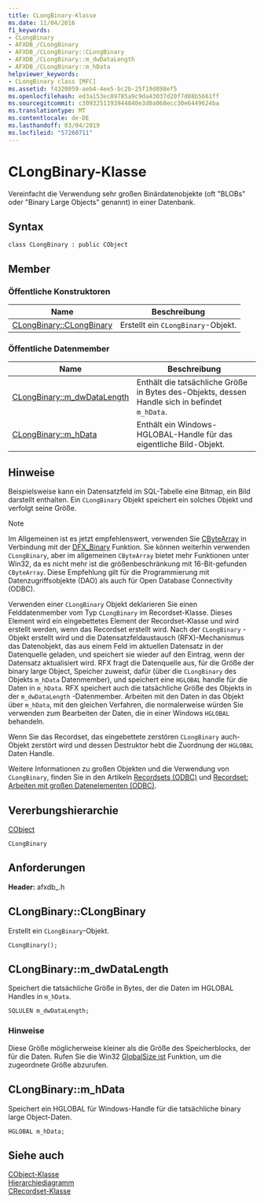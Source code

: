 ```yaml
---
title: CLongBinary-Klasse
ms.date: 11/04/2016
f1_keywords:
- CLongBinary
- AFXDB_/CLongBinary
- AFXDB_/CLongBinary::CLongBinary
- AFXDB_/CLongBinary::m_dwDataLength
- AFXDB_/CLongBinary::m_hData
helpviewer_keywords:
- CLongBinary class [MFC]
ms.assetid: f4320059-aeb4-4ee5-bc2b-25f19d898ef5
ms.openlocfilehash: ed3a153ec89785a9c9da43037d20f7d88b5661ff
ms.sourcegitcommit: c3093251193944840e3d0a068ecc30e6449624ba
ms.translationtype: MT
ms.contentlocale: de-DE
ms.lasthandoff: 03/04/2019
ms.locfileid: "57260711"
---
```

# <a name="clongbinary-class"></a>CLongBinary-Klasse

Vereinfacht die Verwendung sehr großen Binärdatenobjekte (oft "BLOBs" oder "Binary Large Objects" genannt) in einer Datenbank.

## <a name="syntax"></a>Syntax

```
class CLongBinary : public CObject
```

## <a name="members"></a>Member

### <a name="public-constructors"></a>Öffentliche Konstruktoren

|Name|Beschreibung|
|----------|-----------------|
|[CLongBinary::CLongBinary](#clongbinary)|Erstellt ein `CLongBinary`-Objekt.|

### <a name="public-data-members"></a>Öffentliche Datenmember

|Name|Beschreibung|
|----------|-----------------|
|[CLongBinary::m_dwDataLength](#m_dwdatalength)|Enthält die tatsächliche Größe in Bytes des-Objekts, dessen Handle sich in befindet `m_hData`.|
|[CLongBinary::m_hData](#m_hdata)|Enthält ein Windows-HGLOBAL-Handle für das eigentliche Bild-Objekt.|

## <a name="remarks"></a>Hinweise

Beispielsweise kann ein Datensatzfeld im SQL-Tabelle eine Bitmap, ein Bild darstellt enthalten. Ein `CLongBinary` Objekt speichert ein solches Objekt und verfolgt seine Größe.

> [!NOTE]
>  Im Allgemeinen ist es jetzt empfehlenswert, verwenden Sie [CByteArray](../../mfc/reference/cbytearray-class.md) in Verbindung mit der [DFX_Binary](record-field-exchange-functions.md#dfx_binary) Funktion. Sie können weiterhin verwenden `CLongBinary`, aber im allgemeinen `CByteArray` bietet mehr Funktionen unter Win32, da es nicht mehr ist die größenbeschränkung mit 16-Bit-gefunden `CByteArray`. Diese Empfehlung gilt für die Programmierung mit Datenzugriffsobjekte (DAO) als auch für Open Database Connectivity (ODBC).

Verwenden einer `CLongBinary` Objekt deklarieren Sie einen Felddatenmember vom Typ `CLongBinary` im Recordset-Klasse. Dieses Element wird ein eingebettetes Element der Recordset-Klasse und wird erstellt werden, wenn das Recordset erstellt wird. Nach der `CLongBinary` -Objekt erstellt wird und die Datensatzfeldaustausch (RFX)-Mechanismus das Datenobjekt, das aus einem Feld im aktuellen Datensatz in der Datenquelle geladen, und speichert sie wieder auf den Eintrag, wenn der Datensatz aktualisiert wird. RFX fragt die Datenquelle aus, für die Größe der binary large Object, Speicher zuweist, dafür (über die `CLongBinary` des Objekts `m_hData` Datenmember), und speichert eine `HGLOBAL` handle für die Daten in `m_hData`. RFX speichert auch die tatsächliche Größe des Objekts in der `m_dwDataLength` -Datenmember. Arbeiten mit den Daten in das Objekt über `m_hData`, mit den gleichen Verfahren, die normalerweise würden Sie verwenden zum Bearbeiten der Daten, die in einer Windows `HGLOBAL` behandeln.

Wenn Sie das Recordset, das eingebettete zerstören `CLongBinary` auch-Objekt zerstört wird und dessen Destruktor hebt die Zuordnung der `HGLOBAL` Daten Handle.

Weitere Informationen zu großen Objekten und die Verwendung von `CLongBinary`, finden Sie in den Artikeln [Recordsets (ODBC)](../../data/odbc/recordset-odbc.md) und [Recordset: Arbeiten mit großen Datenelementen (ODBC)](../../data/odbc/recordset-working-with-large-data-items-odbc.md).

## <a name="inheritance-hierarchy"></a>Vererbungshierarchie

[CObject](../../mfc/reference/cobject-class.md)

`CLongBinary`

## <a name="requirements"></a>Anforderungen

**Header:** afxdb_.h

##  <a name="clongbinary"></a>  CLongBinary::CLongBinary

Erstellt ein `CLongBinary`-Objekt.

```
CLongBinary();
```

##  <a name="m_dwdatalength"></a>  CLongBinary::m_dwDataLength

Speichert die tatsächliche Größe in Bytes, der die Daten im HGLOBAL Handles in `m_hData`.

```
SQLULEN m_dwDataLength;
```

### <a name="remarks"></a>Hinweise

Diese Größe möglicherweise kleiner als die Größe des Speicherblocks, der für die Daten. Rufen Sie die Win32 [GlobalSize ist](/windows/desktop/api/winbase/nf-winbase-globalsize) Funktion, um die zugeordnete Größe abzurufen.

##  <a name="m_hdata"></a>  CLongBinary::m_hData

Speichert ein HGLOBAL für Windows-Handle für die tatsächliche binary large Object-Daten.

```
HGLOBAL m_hData;
```

## <a name="see-also"></a>Siehe auch

[CObject-Klasse](../../mfc/reference/cobject-class.md)<br/>
[Hierarchiediagramm](../../mfc/hierarchy-chart.md)<br/>
[CRecordset-Klasse](../../mfc/reference/crecordset-class.md)
